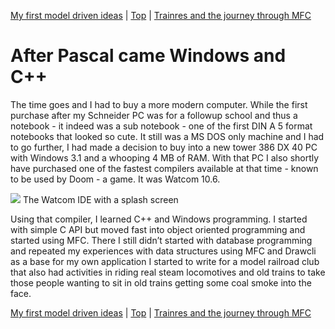 [My first model driven ideas](06.html) | [Top](index.html) | [Trainres and the journey through MFC](08.html)

# After Pascal came Windows and C++ #

The time goes and I had to buy a more modern computer. While the first purchase after my Schneider PC was for a followup school and thus a notebook - it indeed was a sub notebook - one of the first DIN A 5 format notebooks that looked so cute. It still was a MS DOS only machine and I had to go further, I had made a decision to buy into a new tower 386 DX 40 PC with Windows 3.1 and a whooping 4 MB of RAM. With that PC I also shortly have purchased one of the fastest compilers available at that time - known to be used by Doom - a game. It was Watcom 10.6.

![][Bildschirmfoto2024-10-20um105545]
The Watcom IDE with a splash screen

Using that compiler, I learned C++ and Windows programming. I started with simple C API but moved fast into object oriented programming and started using MFC. There I still didn’t started with database programming and repeated my experiences with data structures using MFC and Drawcli as a base for my own application I started to write for a model railroad club that also had activities in riding real steam locomotives and old trains to take those people wanting to sit in old trains getting some coal smoke	 into the face.



[My first model driven ideas](06.html) | [Top](index.html) | [Trainres and the journey through MFC](08.html)





[PastedGraphic]: PastedGraphic.png

[Dateiver]: Dateiver.png

[TVBuild]: TVBuild.png

[Bildschirmfoto2024-10-20um105545]: Bildschirmfoto2024-10-20um105545.png

[Bildschirmfoto2024-10-20um111447]: Bildschirmfoto2024-10-20um111447.png

[Bildschirmfoto2024-10-20um112431]: Bildschirmfoto2024-10-20um112431.png

[Bildschirmfoto2024-10-20um112746]: Bildschirmfoto2024-10-20um112746.png

[Bildschirmfoto2024-10-20um114925]: Bildschirmfoto2024-10-20um114925.png

[Bildschirmfoto2024-10-20um115956]: Bildschirmfoto2024-10-20um115956.png

[lbDMFManager]: lbDMFManager.png

[lbDMFManagerGenerated]: lbDMFManagerGenerated.png

